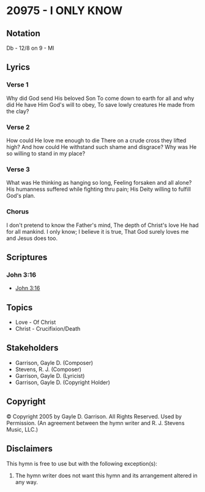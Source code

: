 # 20975 - I ONLY KNOW

## Notation

Db - 12/8 on 9 - MI

## Lyrics

### Verse 1

Why did God send His beloved Son To come down to earth for all and why did He have Him God's will to obey, To save lowly creatures He made from the clay?


### Verse 2

How could He love me enough to die There on a crude cross they lifted high? And how could He withstand such shame and disgrace? Why was He so willing to stand in my place?

### Verse 3

What was He thinking as hanging so long, Feeling forsaken and all alone? His humanness suffered while fighting thru pain; His Deity willing to fulfill God's plan.

### Chorus

I don't pretend to know the Father's mind, The depth of Christ's love He had for all mankind. I only know; I believe it is true, That God surely loves me and Jesus does too.


## Scriptures

### John 3:16

- [John 3:16](https://www.biblegateway.com/passage/?search=John%203%3A16)


## Topics

- Love - Of Christ
- Christ - Crucifixion/Death

## Stakeholders

- Garrison, Gayle D. (Composer)
- Stevens, R. J. (Composer)
- Garrison, Gayle D. (Lyricist)
- Garrison, Gayle D. (Copyright Holder)

## Copyright

© Copyright 2005 by Gayle D. Garrison. All Rights Reserved. Used by Permission.
(An agreement between the hymn writer and R. J. Stevens Music, LLC.)

## Disclaimers

This hymn is free to use but with the following exception(s):
1. The hymn writer does not want this hymn and its arrangement altered in any way.

